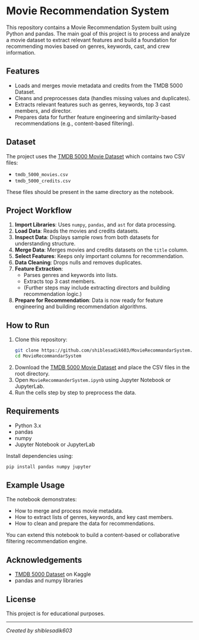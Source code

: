 # Movie Recommendation System

This repository contains a Movie Recommendation System built using Python and pandas. The main goal of this project is to process and analyze a movie dataset to extract relevant features and build a foundation for recommending movies based on genres, keywords, cast, and crew information.

## Features

- Loads and merges movie metadata and credits from the TMDB 5000 Dataset.
- Cleans and preprocesses data (handles missing values and duplicates).
- Extracts relevant features such as genres, keywords, top 3 cast members, and director.
- Prepares data for further feature engineering and similarity-based recommendations (e.g., content-based filtering).

## Dataset

The project uses the [TMDB 5000 Movie Dataset](https://www.kaggle.com/datasets/tmdb/tmdb-movie-metadata) which contains two CSV files:
- `tmdb_5000_movies.csv`
- `tmdb_5000_credits.csv`

These files should be present in the same directory as the notebook.

## Project Workflow

1. **Import Libraries**: Uses `numpy`, `pandas`, and `ast` for data processing.
2. **Load Data**: Reads the movies and credits datasets.
3. **Inspect Data**: Displays sample rows from both datasets for understanding structure.
4. **Merge Data**: Merges movies and credits datasets on the `title` column.
5. **Select Features**: Keeps only important columns for recommendation.
6. **Data Cleaning**: Drops nulls and removes duplicates.
7. **Feature Extraction**: 
    - Parses genres and keywords into lists.
    - Extracts top 3 cast members.
    - (Further steps may include extracting directors and building recommendation logic.)
8. **Prepare for Recommendation**: Data is now ready for feature engineering and building recommendation algorithms.

## How to Run

1. Clone this repository:
    ```bash
    git clone https://github.com/shiblesadik603/MovieRecommandarSystem.git
    cd MovieRecommandarSystem
    ```
2. Download the [TMDB 5000 Movie Dataset](https://www.kaggle.com/datasets/tmdb/tmdb-movie-metadata) and place the CSV files in the root directory.
3. Open `MovieRecommanderSystem.ipynb` using Jupyter Notebook or JupyterLab.
4. Run the cells step by step to preprocess the data.

## Requirements

- Python 3.x
- pandas
- numpy
- Jupyter Notebook or JupyterLab

Install dependencies using:
```bash
pip install pandas numpy jupyter
```

## Example Usage

The notebook demonstrates:
- How to merge and process movie metadata.
- How to extract lists of genres, keywords, and key cast members.
- How to clean and prepare the data for recommendations.

You can extend this notebook to build a content-based or collaborative filtering recommendation engine.

## Acknowledgements

- [TMDB 5000 Dataset](https://www.kaggle.com/datasets/tmdb/tmdb-movie-metadata) on Kaggle
- pandas and numpy libraries

## License

This project is for educational purposes.

---
*Created by shiblesadik603*
